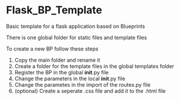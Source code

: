 # Flask_BP_Template
Basic template for a flask application based on Blueprints

There is one global folder for static files and template files

To create a new BP follow these steps
1. Copy the main folder and rename it
2. Create a folder for the template files in the global templates folder
3. Register the BP in the global __init__.py file
4. Change the parameters in the local __init__.py file
5. Change the parametes in the import of the routes.py file
6. (optional) Create a seperate .css file and add it to the .html file
